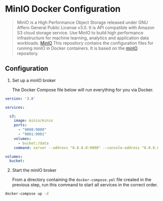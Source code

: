 # MinIO Docker Configuration

> MinIO is a High Performance Object Storage released under GNU Affero General Public License v3.0. It is API compatible with Amazon S3 cloud storage service. Use MinIO to build high performance infrastructure for machine learning, analytics and application data workloads. [MinIO](https://min.io/)
This repository contains the configuration files for running minIO in Docker containers. It is based on the [minIO](https://min.io/docs/minio/container/index.html) repository.

## Configuration

1. Set up a minIO broker

   The Docker Compose file below will run everything for you via Docker.

```yml
version: '3.8'

services:

  s3:
    image: minio/minio
    ports:
      - "9000:9000"
      - "9001:9001"
    volumes:
      - bucket:/data
    command: server --address "0.0.0.0:9000" --console-address "0.0.0.0:9001" /data

volumes:
  bucket:
```

2. Start the minIO broker

   From a directory containing the `docker-compose.yml` file created in the previous step, run this command to start all services in the correct order.

```bash
docker-compose up -d
```